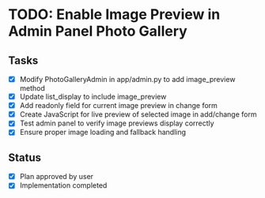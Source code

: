 # TODO: Enable Image Preview in Admin Panel Photo Gallery

## Tasks
- [x] Modify PhotoGalleryAdmin in app/admin.py to add image_preview method
- [x] Update list_display to include image_preview
- [x] Add readonly field for current image preview in change form
- [x] Create JavaScript for live preview of selected image in add/change form
- [x] Test admin panel to verify image previews display correctly
- [x] Ensure proper image loading and fallback handling

## Status
- [x] Plan approved by user
- [x] Implementation completed
